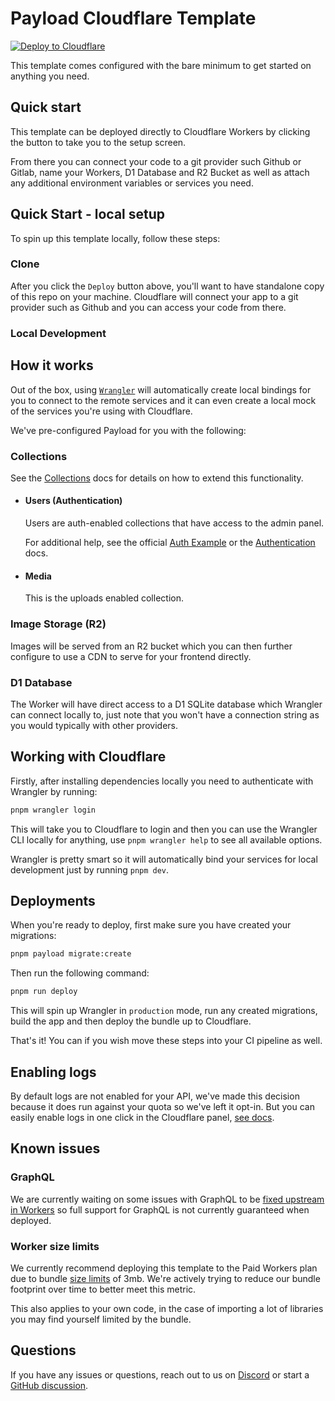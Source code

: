 # Payload Cloudflare Template

[![Deploy to Cloudflare](https://deploy.workers.cloudflare.com/button)](https://deploy.workers.cloudflare.com/?url=https://github.com/payloadcms/payload/tree/feat/add-d1-adapter/templates/with-cloudflare-d1)

This template comes configured with the bare minimum to get started on anything you need.

## Quick start

This template can be deployed directly to Cloudflare Workers by clicking the button to take you to the setup screen.

From there you can connect your code to a git provider such Github or Gitlab, name your Workers, D1 Database and R2 Bucket as well as attach any additional environment variables or services you need.

## Quick Start - local setup

To spin up this template locally, follow these steps:

### Clone

After you click the `Deploy` button above, you'll want to have standalone copy of this repo on your machine. Cloudflare will connect your app to a git provider such as Github and you can access your code from there.

### Local Development

## How it works

Out of the box, using [`Wrangler`](https://developers.cloudflare.com/workers/wrangler/) will automatically create local bindings for you to connect to the remote services and it can even create a local mock of the services you're using with Cloudflare.

We've pre-configured Payload for you with the following:

### Collections

See the [Collections](https://payloadcms.com/docs/configuration/collections) docs for details on how to extend this functionality.

- #### Users (Authentication)

  Users are auth-enabled collections that have access to the admin panel.

  For additional help, see the official [Auth Example](https://github.com/payloadcms/payload/tree/main/examples/auth) or the [Authentication](https://payloadcms.com/docs/authentication/overview#authentication-overview) docs.

- #### Media

  This is the uploads enabled collection.

### Image Storage (R2)

Images will be served from an R2 bucket which you can then further configure to use a CDN to serve for your frontend directly.

### D1 Database

The Worker will have direct access to a D1 SQLite database which Wrangler can connect locally to, just note that you won't have a connection string as you would typically with other providers.

## Working with Cloudflare

Firstly, after installing dependencies locally you need to authenticate with Wrangler by running:

```bash
pnpm wrangler login
```

This will take you to Cloudflare to login and then you can use the Wrangler CLI locally for anything, use `pnpm wrangler help` to see all available options.

Wrangler is pretty smart so it will automatically bind your services for local development just by running `pnpm dev`.

## Deployments

When you're ready to deploy, first make sure you have created your migrations:

```bash
pnpm payload migrate:create
```

Then run the following command:

```bash
pnpm run deploy
```

This will spin up Wrangler in `production` mode, run any created migrations, build the app and then deploy the bundle up to Cloudflare.

That's it! You can if you wish move these steps into your CI pipeline as well.

## Enabling logs

By default logs are not enabled for your API, we've made this decision because it does run against your quota so we've left it opt-in. But you can easily enable logs in one click in the Cloudflare panel, [see docs](https://developers.cloudflare.com/workers/observability/logs/workers-logs/#enable-workers-logs).

## Known issues

### GraphQL

We are currently waiting on some issues with GraphQL to be [fixed upstream in Workers](https://github.com/cloudflare/workerd/issues/5175) so full support for GraphQL is not currently guaranteed when deployed.

### Worker size limits

We currently recommend deploying this template to the Paid Workers plan due to bundle [size limits](https://developers.cloudflare.com/workers/platform/limits/#worker-size) of 3mb. We're actively trying to reduce our bundle footprint over time to better meet this metric.

This also applies to your own code, in the case of importing a lot of libraries you may find yourself limited by the bundle.

## Questions

If you have any issues or questions, reach out to us on [Discord](https://discord.com/invite/payload) or start a [GitHub discussion](https://github.com/payloadcms/payload/discussions).
